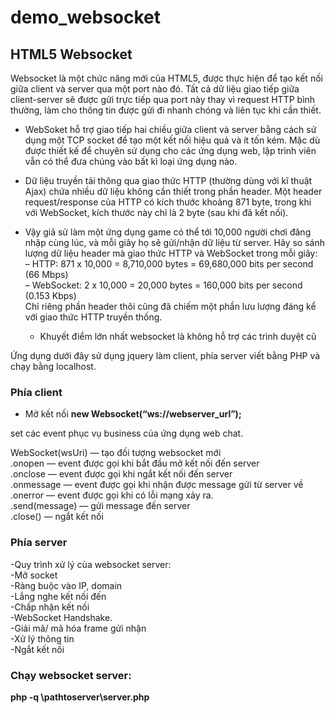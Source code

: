 demo_websocket
==============


<h2>HTML5 Websocket</h2>

Websocket là một chức năng mới của HTML5, được thực hiện để tạo kết nối giữa 
client và server qua một port nào đó. Tất cả dữ liệu giao tiếp giữa 
client-server sẽ được gửi trực tiếp qua port này thay vì request HTTP bình 
thường, làm cho thông tin được gửi đi nhanh chóng và liên tục khi cần thiết.<br 
/>

- WebSoket hỗ trợ giao tiếp hai chiều giữa client và server bằng cách sử dụng 
  một TCP socket để tạo một kết nối hiệu quả và ít tốn kém. Mặc dù được thiết kế 
  để chuyên sử dụng cho các ứng dụng web, lập trình viên vẫn có thể đưa chúng 
  vào bất kì loại ứng dụng nào.<br />

- Dữ liệu truyền tải thông qua giao thức HTTP (thường dùng với kĩ thuật Ajax) 
  chứa nhiều dữ liệu không cần thiết trong phần header. Một header 
  request/response của HTTP có kích thước khoảng 871 byte, trong khi với 
  WebSocket, kích thước này chỉ là 2 byte (sau khi đã kết nối). <br />

- Vậy giả sử làm một ứng dụng game có thể tới 10,000 người chơi đăng nhập cùng 
lúc, và mỗi giây họ sẽ gửi/nhận dữ liệu từ server. Hãy so sánh lượng dữ liệu 
header mà giao thức HTTP và WebSocket trong mỗi giây:<br />
– HTTP: 871 x 10,000 = 8,710,000 bytes = 69,680,000 bits per second (66 Mbps)<br 
  />
  – WebSocket: 2 x 10,000 = 20,000 bytes = 160,000 bits per second (0.153 Kbps) 
  <br />
  Chỉ riêng phần header thôi cũng đã chiếm một phần lưu lượng đáng kể với giao 
  thức HTTP truyền thống.<br />

  - Khuyết điểm lớn nhất websocket là không hỗ trợ các trình duyệt cũ <br />

Ứng dụng dưới đây sử dụng jquery làm client, phía server viết bằng PHP và chạy 
bằng localhost.

<h3>Phía client</h3>

- Mở kết nối <b>new Websocket(“ws://webserver_url”);</b>

set các event phục vụ business của ứng dụng web chat.

WebSocket(wsUri) — tạo đối tượng websocket mới<br />
.onopen — event được gọi khi bắt đầu mở kết nối đến server<br />
.onclose — event được gọi khi ngắt kết nối đến server<br />
.onmessage — event được gọi khi nhận được message gửi từ server về<br />
.onerror — event được gọi khi có lỗi mạng xảy ra.<br />
.send(message) — gửi message đến server<br />
.close() — ngắt kết nối<br />

<h3>Phía server</h3>
-Quy trình xử lý của websocket server:<br />
-Mở socket<br />
-Ràng buộc vào IP, domain<br />
-Lắng nghe kết nối đến<br />
-Chấp nhận kết nối<br />
-WebSocket Handshake.<br />
-Giải mã/ mã hóa frame gửi nhận<br />
-Xử lý thông tin<br />
-Ngắt kết nối<br />

<h3>Chạy websocket server: </h3>
<b>php -q \pathtoserver\server.php</h3>
